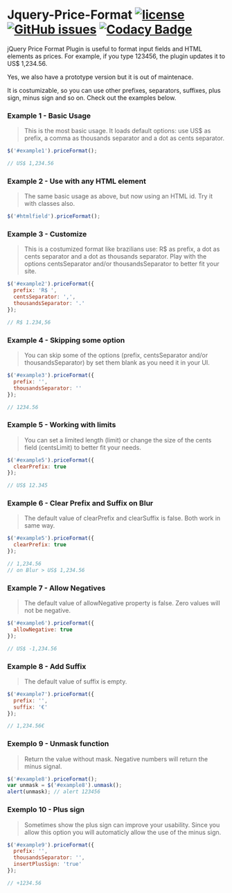 # Jquery-Price-Format [![license](https://img.shields.io/github/license/flaviosilveira/Jquery-Price-Format.svg)](https://github.com/flaviosilveira/Jquery-Price-Format/blob/master/LICENSE) [![GitHub issues](https://img.shields.io/github/issues/flaviosilveira/Jquery-Price-Format.svg)](https://github.com/flaviosilveira/Jquery-Price-Format/issues) [![Codacy Badge](https://api.codacy.com/project/badge/Grade/4e3d85321e8741d194d1fcf993dc0352)](https://www.codacy.com/app/flavioaugustosilveira/Jquery-Price-Format?utm_source=github.com&amp;utm_medium=referral&amp;utm_content=flaviosilveira/Jquery-Price-Format&amp;utm_campaign=Badge_Grade)

jQuery Price Format Plugin is useful to format input fields and HTML elements as prices.
For example, if you type 123456, the plugin updates it to US$ 1,234.56.

Yes, we also have a prototype version but it is out of maintenace.

It is costumizable, so you can use other prefixes, separators, suffixes, plus sign, minus sign and so on. Check out the examples below.

### Example 1 - Basic Usage

> This is the most basic usage. It loads default options: use US$ as prefix, a comma as thousands separator and a dot as cents separator.

```javascript
$('#example1').priceFormat();

// US$ 1,234.56
```

### Example 2 - Use with any HTML element

> The same basic usage as above, but now using an HTML id. Try it with classes also.

```javascript
$('#htmlfield').priceFormat();
```

### Example 3 - Customize

> This is a costumized format like brazilians use: R$ as prefix, a dot as cents separator and a dot as thousands separator. Play with the options centsSeparator and/or thousandsSeparator to better fit your site.

```javascript
$('#example2').priceFormat({
  prefix: 'R$ ',
  centsSeparator: ',',
  thousandsSeparator: '.'
});

// R$ 1.234,56
```

### Example 4 - Skipping some option

> You can skip some of the options (prefix, centsSeparator and/or thousandsSeparator) by set them blank as you need it in your UI.

```javascript
$('#example3').priceFormat({
  prefix: '',
  thousandsSeparator: ''
});

// 1234.56
```

### Example 5 - Working with limits

> You can set a limited length (limit) or change the size of the cents field (centsLimit) to better fit your needs.

```javascript
$('#example5').priceFormat({
  clearPrefix: true
});

// US$ 12.345
```

### Example 6 - Clear Prefix and Suffix on Blur

> The default value of clearPrefix and clearSuffix is false. Both work in same way.

```javascript
$('#example5').priceFormat({
  clearPrefix: true
});

// 1,234.56
// on Blur > US$ 1,234.56
```

### Example 7 - Allow Negatives

> The default value of allowNegative property is false. Zero values will not be negative.

```javascript
$('#example6').priceFormat({
  allowNegative: true
});

// US$ -1,234.56
```

### Example 8 - Add Suffix

> The default value of suffix is empty.

```javascript
$('#example7').priceFormat({
  prefix: '',
  suffix: '€'
});

// 1,234.56€
```

### Exemplo 9 - Unmask function

> Return the value without mask. Negative numbers will return the minus signal.

```javascript
$('#example8').priceFormat();
var unmask = $('#example8').unmask();
alert(unmask); // alert 123456
```

### Exemplo 10 - Plus sign

> Sometimes show the plus sign can improve your usability. Since you allow this option you will automaticly allow the use of the minus sign.

```javascript
$('#example9').priceFormat({
  prefix: '',
  thousandsSeparator: '',
  insertPlusSign: 'true'
});

// +1234.56
```
